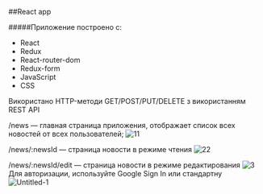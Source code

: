 ##React app

#####Приложение построено с:
- React
- Redux
- React-router-dom
- Redux-form 
- JavaScript 
- CSS

Використано HTTP-методи GET/POST/PUT/DELETE з використанням REST API

/news — главная страница приложения, отображает список всех новостей от всех пользователей;
![11](https://user-images.githubusercontent.com/30208128/74679210-ddcf9f00-51c5-11ea-8ebf-d6e9df7a1877.jpg)

/news/:newsId — страница новости в режиме чтения
![22](https://user-images.githubusercontent.com/30208128/74679374-5afb1400-51c6-11ea-94f8-419024b9adc4.jpg)

/news/:newsId/edit — страница новости в режиме редактирования
![3](https://user-images.githubusercontent.com/30208128/74679391-63ebe580-51c6-11ea-9ffb-02fa603af612.png)
Для авторизации, используйте Google Sign In или стандартну
[](url)
![Untitled-1](https://user-images.githubusercontent.com/30208128/87476861-c808bd80-c62f-11ea-94de-67ae6719d4de.jpg)
